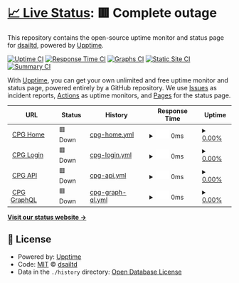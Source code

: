 # [📈 Live Status](https://dsailtd.github.io/upptime): <!--live status--> **🟥 Complete outage**

This repository contains the open-source uptime monitor and status page for [dsailtd](https://dsailtd.github.io/upptime), powered by [Upptime](https://github.com/upptime/upptime).

[![Uptime CI](https://github.com/dsailtd/upptime/workflows/Uptime%20CI/badge.svg)](https://github.com/dsailtd/upptime/actions?query=workflow%3A%22Uptime+CI%22)
[![Response Time CI](https://github.com/dsailtd/upptime/workflows/Response%20Time%20CI/badge.svg)](https://github.com/dsailtd/upptime/actions?query=workflow%3A%22Response+Time+CI%22)
[![Graphs CI](https://github.com/dsailtd/upptime/workflows/Graphs%20CI/badge.svg)](https://github.com/dsailtd/upptime/actions?query=workflow%3A%22Graphs+CI%22)
[![Static Site CI](https://github.com/dsailtd/upptime/workflows/Static%20Site%20CI/badge.svg)](https://github.com/dsailtd/upptime/actions?query=workflow%3A%22Static+Site+CI%22)
[![Summary CI](https://github.com/dsailtd/upptime/workflows/Summary%20CI/badge.svg)](https://github.com/dsailtd/upptime/actions?query=workflow%3A%22Summary+CI%22)

With [Upptime](https://upptime.js.org), you can get your own unlimited and free uptime monitor and status page, powered entirely by a GitHub repository. We use [Issues](https://github.com/dsailtd/upptime/issues) as incident reports, [Actions](https://github.com/dsailtd/upptime/actions) as uptime monitors, and [Pages](https://dsailtd.github.io/upptime) for the status page.

<!--start: status pages-->
<!-- This summary is generated by Upptime (https://github.com/upptime/upptime) -->
<!-- Do not edit this manually, your changes will be overwritten -->
<!-- prettier-ignore -->
| URL | Status | History | Response Time | Uptime |
| --- | ------ | ------- | ------------- | ------ |
| <img alt="" src="https://icons.duckduckgo.com/ip3/crypto-paymentgateway.com.ico" height="13"> [CPG Home](https://crypto-paymentgateway.com/panel/login) | 🟥 Down | [cpg-home.yml](https://github.com/dsailtd/upptime/commits/HEAD/history/cpg-home.yml) | <details><summary><img alt="Response time graph" src="./graphs/cpg-home/response-time-week.png" height="20"> 0ms</summary><br><a href="https://dsailtd.github.io/upptime/history/cpg-home"><img alt="Response time 688" src="https://img.shields.io/endpoint?url=https%3A%2F%2Fraw.githubusercontent.com%2Fdsailtd%2Fupptime%2FHEAD%2Fapi%2Fcpg-home%2Fresponse-time.json"></a><br><a href="https://dsailtd.github.io/upptime/history/cpg-home"><img alt="24-hour response time 0" src="https://img.shields.io/endpoint?url=https%3A%2F%2Fraw.githubusercontent.com%2Fdsailtd%2Fupptime%2FHEAD%2Fapi%2Fcpg-home%2Fresponse-time-day.json"></a><br><a href="https://dsailtd.github.io/upptime/history/cpg-home"><img alt="7-day response time 0" src="https://img.shields.io/endpoint?url=https%3A%2F%2Fraw.githubusercontent.com%2Fdsailtd%2Fupptime%2FHEAD%2Fapi%2Fcpg-home%2Fresponse-time-week.json"></a><br><a href="https://dsailtd.github.io/upptime/history/cpg-home"><img alt="30-day response time 0" src="https://img.shields.io/endpoint?url=https%3A%2F%2Fraw.githubusercontent.com%2Fdsailtd%2Fupptime%2FHEAD%2Fapi%2Fcpg-home%2Fresponse-time-month.json"></a><br><a href="https://dsailtd.github.io/upptime/history/cpg-home"><img alt="1-year response time 688" src="https://img.shields.io/endpoint?url=https%3A%2F%2Fraw.githubusercontent.com%2Fdsailtd%2Fupptime%2FHEAD%2Fapi%2Fcpg-home%2Fresponse-time-year.json"></a></details> | <details><summary><a href="https://dsailtd.github.io/upptime/history/cpg-home">0.00%</a></summary><a href="https://dsailtd.github.io/upptime/history/cpg-home"><img alt="All-time uptime 66.78%" src="https://img.shields.io/endpoint?url=https%3A%2F%2Fraw.githubusercontent.com%2Fdsailtd%2Fupptime%2FHEAD%2Fapi%2Fcpg-home%2Fuptime.json"></a><br><a href="https://dsailtd.github.io/upptime/history/cpg-home"><img alt="24-hour uptime 0.00%" src="https://img.shields.io/endpoint?url=https%3A%2F%2Fraw.githubusercontent.com%2Fdsailtd%2Fupptime%2FHEAD%2Fapi%2Fcpg-home%2Fuptime-day.json"></a><br><a href="https://dsailtd.github.io/upptime/history/cpg-home"><img alt="7-day uptime 0.00%" src="https://img.shields.io/endpoint?url=https%3A%2F%2Fraw.githubusercontent.com%2Fdsailtd%2Fupptime%2FHEAD%2Fapi%2Fcpg-home%2Fuptime-week.json"></a><br><a href="https://dsailtd.github.io/upptime/history/cpg-home"><img alt="30-day uptime 1.38%" src="https://img.shields.io/endpoint?url=https%3A%2F%2Fraw.githubusercontent.com%2Fdsailtd%2Fupptime%2FHEAD%2Fapi%2Fcpg-home%2Fuptime-month.json"></a><br><a href="https://dsailtd.github.io/upptime/history/cpg-home"><img alt="1-year uptime 66.78%" src="https://img.shields.io/endpoint?url=https%3A%2F%2Fraw.githubusercontent.com%2Fdsailtd%2Fupptime%2FHEAD%2Fapi%2Fcpg-home%2Fuptime-year.json"></a></details>
| <img alt="" src="https://icons.duckduckgo.com/ip3/crypto-paymentgateway.com.ico" height="13"> [CPG Login](https://crypto-paymentgateway.com) | 🟥 Down | [cpg-login.yml](https://github.com/dsailtd/upptime/commits/HEAD/history/cpg-login.yml) | <details><summary><img alt="Response time graph" src="./graphs/cpg-login/response-time-week.png" height="20"> 0ms</summary><br><a href="https://dsailtd.github.io/upptime/history/cpg-login"><img alt="Response time 209" src="https://img.shields.io/endpoint?url=https%3A%2F%2Fraw.githubusercontent.com%2Fdsailtd%2Fupptime%2FHEAD%2Fapi%2Fcpg-login%2Fresponse-time.json"></a><br><a href="https://dsailtd.github.io/upptime/history/cpg-login"><img alt="24-hour response time 0" src="https://img.shields.io/endpoint?url=https%3A%2F%2Fraw.githubusercontent.com%2Fdsailtd%2Fupptime%2FHEAD%2Fapi%2Fcpg-login%2Fresponse-time-day.json"></a><br><a href="https://dsailtd.github.io/upptime/history/cpg-login"><img alt="7-day response time 0" src="https://img.shields.io/endpoint?url=https%3A%2F%2Fraw.githubusercontent.com%2Fdsailtd%2Fupptime%2FHEAD%2Fapi%2Fcpg-login%2Fresponse-time-week.json"></a><br><a href="https://dsailtd.github.io/upptime/history/cpg-login"><img alt="30-day response time 0" src="https://img.shields.io/endpoint?url=https%3A%2F%2Fraw.githubusercontent.com%2Fdsailtd%2Fupptime%2FHEAD%2Fapi%2Fcpg-login%2Fresponse-time-month.json"></a><br><a href="https://dsailtd.github.io/upptime/history/cpg-login"><img alt="1-year response time 209" src="https://img.shields.io/endpoint?url=https%3A%2F%2Fraw.githubusercontent.com%2Fdsailtd%2Fupptime%2FHEAD%2Fapi%2Fcpg-login%2Fresponse-time-year.json"></a></details> | <details><summary><a href="https://dsailtd.github.io/upptime/history/cpg-login">0.00%</a></summary><a href="https://dsailtd.github.io/upptime/history/cpg-login"><img alt="All-time uptime 66.79%" src="https://img.shields.io/endpoint?url=https%3A%2F%2Fraw.githubusercontent.com%2Fdsailtd%2Fupptime%2FHEAD%2Fapi%2Fcpg-login%2Fuptime.json"></a><br><a href="https://dsailtd.github.io/upptime/history/cpg-login"><img alt="24-hour uptime 0.00%" src="https://img.shields.io/endpoint?url=https%3A%2F%2Fraw.githubusercontent.com%2Fdsailtd%2Fupptime%2FHEAD%2Fapi%2Fcpg-login%2Fuptime-day.json"></a><br><a href="https://dsailtd.github.io/upptime/history/cpg-login"><img alt="7-day uptime 0.00%" src="https://img.shields.io/endpoint?url=https%3A%2F%2Fraw.githubusercontent.com%2Fdsailtd%2Fupptime%2FHEAD%2Fapi%2Fcpg-login%2Fuptime-week.json"></a><br><a href="https://dsailtd.github.io/upptime/history/cpg-login"><img alt="30-day uptime 1.38%" src="https://img.shields.io/endpoint?url=https%3A%2F%2Fraw.githubusercontent.com%2Fdsailtd%2Fupptime%2FHEAD%2Fapi%2Fcpg-login%2Fuptime-month.json"></a><br><a href="https://dsailtd.github.io/upptime/history/cpg-login"><img alt="1-year uptime 66.79%" src="https://img.shields.io/endpoint?url=https%3A%2F%2Fraw.githubusercontent.com%2Fdsailtd%2Fupptime%2FHEAD%2Fapi%2Fcpg-login%2Fuptime-year.json"></a></details>
| <img alt="" src="https://icons.duckduckgo.com/ip3/crypto-paymentgateway.com.ico" height="13"> [CPG API](https://crypto-paymentgateway.com/api/login) | 🟥 Down | [cpg-api.yml](https://github.com/dsailtd/upptime/commits/HEAD/history/cpg-api.yml) | <details><summary><img alt="Response time graph" src="./graphs/cpg-api/response-time-week.png" height="20"> 0ms</summary><br><a href="https://dsailtd.github.io/upptime/history/cpg-api"><img alt="Response time 1212" src="https://img.shields.io/endpoint?url=https%3A%2F%2Fraw.githubusercontent.com%2Fdsailtd%2Fupptime%2FHEAD%2Fapi%2Fcpg-api%2Fresponse-time.json"></a><br><a href="https://dsailtd.github.io/upptime/history/cpg-api"><img alt="24-hour response time 0" src="https://img.shields.io/endpoint?url=https%3A%2F%2Fraw.githubusercontent.com%2Fdsailtd%2Fupptime%2FHEAD%2Fapi%2Fcpg-api%2Fresponse-time-day.json"></a><br><a href="https://dsailtd.github.io/upptime/history/cpg-api"><img alt="7-day response time 0" src="https://img.shields.io/endpoint?url=https%3A%2F%2Fraw.githubusercontent.com%2Fdsailtd%2Fupptime%2FHEAD%2Fapi%2Fcpg-api%2Fresponse-time-week.json"></a><br><a href="https://dsailtd.github.io/upptime/history/cpg-api"><img alt="30-day response time 0" src="https://img.shields.io/endpoint?url=https%3A%2F%2Fraw.githubusercontent.com%2Fdsailtd%2Fupptime%2FHEAD%2Fapi%2Fcpg-api%2Fresponse-time-month.json"></a><br><a href="https://dsailtd.github.io/upptime/history/cpg-api"><img alt="1-year response time 1212" src="https://img.shields.io/endpoint?url=https%3A%2F%2Fraw.githubusercontent.com%2Fdsailtd%2Fupptime%2FHEAD%2Fapi%2Fcpg-api%2Fresponse-time-year.json"></a></details> | <details><summary><a href="https://dsailtd.github.io/upptime/history/cpg-api">0.00%</a></summary><a href="https://dsailtd.github.io/upptime/history/cpg-api"><img alt="All-time uptime 66.78%" src="https://img.shields.io/endpoint?url=https%3A%2F%2Fraw.githubusercontent.com%2Fdsailtd%2Fupptime%2FHEAD%2Fapi%2Fcpg-api%2Fuptime.json"></a><br><a href="https://dsailtd.github.io/upptime/history/cpg-api"><img alt="24-hour uptime 0.00%" src="https://img.shields.io/endpoint?url=https%3A%2F%2Fraw.githubusercontent.com%2Fdsailtd%2Fupptime%2FHEAD%2Fapi%2Fcpg-api%2Fuptime-day.json"></a><br><a href="https://dsailtd.github.io/upptime/history/cpg-api"><img alt="7-day uptime 0.00%" src="https://img.shields.io/endpoint?url=https%3A%2F%2Fraw.githubusercontent.com%2Fdsailtd%2Fupptime%2FHEAD%2Fapi%2Fcpg-api%2Fuptime-week.json"></a><br><a href="https://dsailtd.github.io/upptime/history/cpg-api"><img alt="30-day uptime 1.38%" src="https://img.shields.io/endpoint?url=https%3A%2F%2Fraw.githubusercontent.com%2Fdsailtd%2Fupptime%2FHEAD%2Fapi%2Fcpg-api%2Fuptime-month.json"></a><br><a href="https://dsailtd.github.io/upptime/history/cpg-api"><img alt="1-year uptime 66.78%" src="https://img.shields.io/endpoint?url=https%3A%2F%2Fraw.githubusercontent.com%2Fdsailtd%2Fupptime%2FHEAD%2Fapi%2Fcpg-api%2Fuptime-year.json"></a></details>
| <img alt="" src="https://icons.duckduckgo.com/ip3/crypto-paymentgateway.com.ico" height="13"> [CPG GraphQL](https://crypto-paymentgateway.com/graphql) | 🟥 Down | [cpg-graph-ql.yml](https://github.com/dsailtd/upptime/commits/HEAD/history/cpg-graph-ql.yml) | <details><summary><img alt="Response time graph" src="./graphs/cpg-graph-ql/response-time-week.png" height="20"> 0ms</summary><br><a href="https://dsailtd.github.io/upptime/history/cpg-graph-ql"><img alt="Response time 211" src="https://img.shields.io/endpoint?url=https%3A%2F%2Fraw.githubusercontent.com%2Fdsailtd%2Fupptime%2FHEAD%2Fapi%2Fcpg-graph-ql%2Fresponse-time.json"></a><br><a href="https://dsailtd.github.io/upptime/history/cpg-graph-ql"><img alt="24-hour response time 0" src="https://img.shields.io/endpoint?url=https%3A%2F%2Fraw.githubusercontent.com%2Fdsailtd%2Fupptime%2FHEAD%2Fapi%2Fcpg-graph-ql%2Fresponse-time-day.json"></a><br><a href="https://dsailtd.github.io/upptime/history/cpg-graph-ql"><img alt="7-day response time 0" src="https://img.shields.io/endpoint?url=https%3A%2F%2Fraw.githubusercontent.com%2Fdsailtd%2Fupptime%2FHEAD%2Fapi%2Fcpg-graph-ql%2Fresponse-time-week.json"></a><br><a href="https://dsailtd.github.io/upptime/history/cpg-graph-ql"><img alt="30-day response time 0" src="https://img.shields.io/endpoint?url=https%3A%2F%2Fraw.githubusercontent.com%2Fdsailtd%2Fupptime%2FHEAD%2Fapi%2Fcpg-graph-ql%2Fresponse-time-month.json"></a><br><a href="https://dsailtd.github.io/upptime/history/cpg-graph-ql"><img alt="1-year response time 211" src="https://img.shields.io/endpoint?url=https%3A%2F%2Fraw.githubusercontent.com%2Fdsailtd%2Fupptime%2FHEAD%2Fapi%2Fcpg-graph-ql%2Fresponse-time-year.json"></a></details> | <details><summary><a href="https://dsailtd.github.io/upptime/history/cpg-graph-ql">0.00%</a></summary><a href="https://dsailtd.github.io/upptime/history/cpg-graph-ql"><img alt="All-time uptime 66.78%" src="https://img.shields.io/endpoint?url=https%3A%2F%2Fraw.githubusercontent.com%2Fdsailtd%2Fupptime%2FHEAD%2Fapi%2Fcpg-graph-ql%2Fuptime.json"></a><br><a href="https://dsailtd.github.io/upptime/history/cpg-graph-ql"><img alt="24-hour uptime 0.00%" src="https://img.shields.io/endpoint?url=https%3A%2F%2Fraw.githubusercontent.com%2Fdsailtd%2Fupptime%2FHEAD%2Fapi%2Fcpg-graph-ql%2Fuptime-day.json"></a><br><a href="https://dsailtd.github.io/upptime/history/cpg-graph-ql"><img alt="7-day uptime 0.00%" src="https://img.shields.io/endpoint?url=https%3A%2F%2Fraw.githubusercontent.com%2Fdsailtd%2Fupptime%2FHEAD%2Fapi%2Fcpg-graph-ql%2Fuptime-week.json"></a><br><a href="https://dsailtd.github.io/upptime/history/cpg-graph-ql"><img alt="30-day uptime 1.38%" src="https://img.shields.io/endpoint?url=https%3A%2F%2Fraw.githubusercontent.com%2Fdsailtd%2Fupptime%2FHEAD%2Fapi%2Fcpg-graph-ql%2Fuptime-month.json"></a><br><a href="https://dsailtd.github.io/upptime/history/cpg-graph-ql"><img alt="1-year uptime 66.78%" src="https://img.shields.io/endpoint?url=https%3A%2F%2Fraw.githubusercontent.com%2Fdsailtd%2Fupptime%2FHEAD%2Fapi%2Fcpg-graph-ql%2Fuptime-year.json"></a></details>

<!--end: status pages-->

[**Visit our status website →**](https://dsailtd.github.io/upptime)

## 📄 License

- Powered by: [Upptime](https://github.com/upptime/upptime)
- Code: [MIT](./LICENSE) © [dsailtd](https://dsailtd.github.io/upptime)
- Data in the `./history` directory: [Open Database License](https://opendatacommons.org/licenses/odbl/1-0/)
